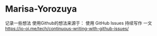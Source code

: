 # Marisa-Yorozuya
记录一些想法
使用Github的想法来源于：
  使用 GitHub Issues 持续写作 一文 <https://io-oi.me/tech/continuous-writing-with-github-issues/>
